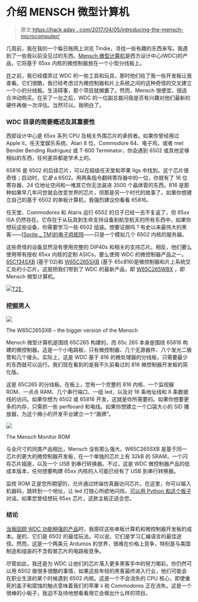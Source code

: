 # 介绍 MENSCH 微型计算机

> 原文:[https://hack aday . com/2017/04/05/introducing-the-mensch-microcomputer/](https://hackaday.com/2017/04/05/introducing-the-mensch-microcomputer/)

几周前，我在我的一个每日拖网上浏览 Tindie，寻找一些有趣的东西来写。我遇到了一些我以前没见过的东西。[Mensch 微型计算机](https://www.tindie.com/products/dcwdc/mensch-microcomputer/)是西方设计中心(WDC)的产品，它将基于 65xx 内核的微控制器放在一个小型分线板上。

[在](http://hackaday.com/2015/07/29/review-single-board-65c02-and-65c816-computers/)之前，我已经摆弄过 WDC 的一些工具和玩具，那时他们给了我一些开发板让我查看。它们很酷，我已经考虑过为微控制器和片上系统之间的这种奇怪的交叉建立一个小的分线板。生活碍事，那个项目就搁置了。然而，Mensch 很便宜，很适合冲动购买。在买了一台之后，WDC 的一位副总裁问我是否有兴趣对他们最新的硬件再做一次评估。当然可以。我明白了。

### WDC 目录的简要概述及其重要性

西部设计中心是 65xx 系列 CPU 及相关外围芯片的承担者。如果你曾经用过 Apple II、任天堂娱乐系统、Atari 8 位、Commodore 64、电子鸡，或者 met Bender Bending Rodriguez 或 T-800 Terminator，你会遇到 6502 或其他足够相似的东西，任何差异都是学术上的。

65816 是 6502 的后续芯片，可以在超级任天堂和苹果 IIgs 中找到。这个芯片很奇怪；启动时，它*是* a 6502。用两条指令翻转寄存器中的一位，你就有了 16 位寄存器、24 位地址空间和一堆其它你无法装进 3500 个晶体管的东西。816 是那种如果早几年问世就会改变世界的芯片，但那是另一个时代的故事了。如果你想建立自己的基于 6502 的单板计算机，我强烈建议你看看 65816。

任天堂、Commodores 和 Ataris 运行 6502 的日子已经一去不复返了，但 65xx ISA 仍然存在。它存在于从玩具到生命支持设备到航空航天的所有东西中，如果你想玩这些设备，你需要学习一些 6502 组装。想要证据吗？有史以来最伟大的黑客——[[Sprite _ TM]的电子鸡矩阵](http://hackaday.com/2015/11/24/building-the-infinite-matrix-of-tamagotchis/)——只是一个模拟几个 6502 内核的服务器。

这些奇怪的设备显然没有使用完整的 DIP40s 和相关的支持芯片。相反，他们要么使用带有授权 65xx 内核的定制 ASICs，要么使用 WDC 的微控制器产品之一。 [65C134SXB](http://wdc65xx.com/boards/w65c134sxb-engineering-development-system/) (基于’02)和 [W65C265SXB](http://wdc65xx.com/65xx-store/sxb-boards/w65c265sxb-engineering-development-system/) (基于 65c816)是微控制器和片上系统交汇处的小芯片。这就把我们带到了 WDC 的最新产品，即 [W65C265WBX](http://wdc65xx.com/w65c265qbx-mensch-microcomputer-educational-sbc/) ，即 Mensch 微型计算机。

[![](../Images/7f89ecc5bf0dcce5715c0b1010ba9e59.png)T2】](https://hackaday.com/wp-content/uploads/2017/03/menschbreak.jpg)

### 挖掘男人

[![](../Images/aa7730ecf9f381fddb106d8ceedb7c38.png)](https://hackaday.com/wp-content/uploads/2017/03/2651.png)

The W65C265SXB – the bigger version of the Mensch

Mensch 微型计算机是围绕 65C265 构建的，而 65c 265 本身是围绕 65816 构建的微控制器。这是一个小电路板，只有微控制器、几个无源器件、八个发光二极管和几个接头。实际上，这是 WDC 基于 816 的微处理器的分线板，只需要最少的东西就可以运行。我们现在看到的是我不久前看过的 816 微控制器开发板的简化版。

这是 65C265 的分线板。在板上，您有一个完整的 816 内核、一个监视器 ROM、一点点 RAM、几个串行端口、一组 led，以及对 16 条地址线和 8 条数据线的访问。如果你想为 6502 或 65816 开发，这就是你所需要的。如果你想要更多的内存，只需抓一些 perfboard 和电线。如果你想建立一个口袋大小的 SID 播放器，为这个微小的开发平台建立一个“盾牌”。

[![](../Images/3fb3fae59c8cda2cd438e34ca8afad51.png)](https://hackaday.com/wp-content/uploads/2017/03/coolterm.png)

The Mensch Monitor ROM

与全尺寸的同类产品相比，Mensch 没有那么强大。W65C265SXB 是基于同一芯片的更大的微控制器开发板，在一个单独的芯片上有 32kB 的 SRAM，一个闪存芯片插座，以及一个 USB 到串行转换器。不过，这是 WDC 微控制器产品的低成本版本，任何想要构建 65xx 内核的人可能已经有了 USB 到串行转换器。

监控 ROM 正是您所期望的，允许通过终端仿真器访问芯片。在这里，你可以输入机器码，跳转到一个地址，让 led 灯随心所欲地闪烁。[可以用 Python 和这个板子](https://github.com/WesternDesignCenter/TerminalPython)对话。如果您曾经想玩 65xx 芯片，这款主板正适合您。

### 结论

[当我回顾 WDC 功能稍强的产品](http://hackaday.com/2015/07/29/review-single-board-65c02-and-65c816-computers/)时，我感叹这些单板计算机和微控制器开发板的成本。是的，它们是 6502 的最佳玩法。可以说，它们是学习汇编语言的最佳途径。然而，这是一个两美元 Arduinos 的世界，很难在价格上竞争，特别是与美国制造和组装的不含假冒芯片的电路板竞争。

尽管如此，我还是为 WDC 让他们的芯片落入更多黑客手中的努力喝彩。你仍然可以用 6502 做很多很酷的事情，如果这些年轻的黑客最终进入行业，他们可能会在职业生涯的某个时候遇到 6502 内核。这是一个不会消失的 CPU 核心，即使垂死的盖子和腐蚀的触点意味着我们的苹果 ii 和 Commodores 正在消失。这是一个很棒的小板子，我迫不及待地想看看用它会做出什么样的项目。